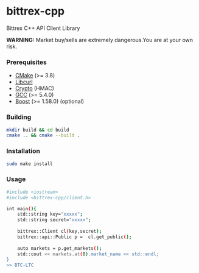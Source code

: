 # bittrex-cpp
Bittrex C++ API Client Library

**WARNING:** Market buy/sells are extremely dangerous.You are at your own risk.

### Prerequisites
+ [CMake](http://www.cmake.org "CMake project page") (>= 3.8)
+ [Libcurl](https://curl.haxx.se/libcurl/ "LibCurl home page")
+ [Crypto](https://www.openssl.org/docs/man1.0.2/crypto/crypto.html "Openssl home page") (HMAC)
+ [GCC](http://gcc.gnu.org "GCC home") (>= 5.4.0)
+ [Boost](http://www.boost.org/ "Boost project page") (>= 1.58.0) (optional)

### Building
```bash
mkdir build && cd build
cmake .. && cmake --build .
```
### Installation
```bash
sudo make install
```
### Usage
```bash 
#include <iostream>
#include <bittrex-cpp/client.h>

int main(){
    std::string key="xxxxx";
    std::string secret="xxxxx";
    
    bittrex::Client cl(key,secret);
    bittrex::api::Public p =  cl.get_public();
    
    auto markets = p.get_markets();
    std::cout << markets.at(0).market_name << std::endl;
}
>> BTC-LTC
```
